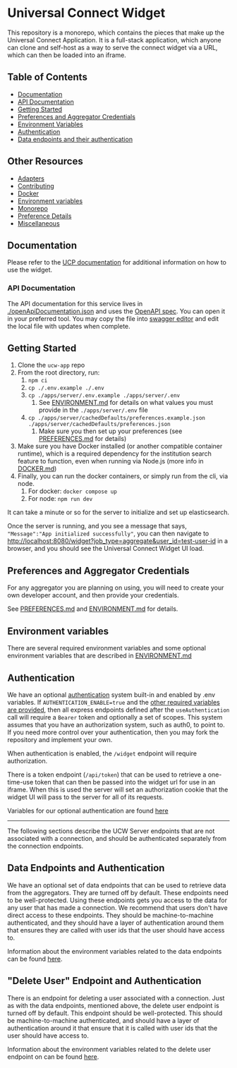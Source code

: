 # Universal Connect Widget

This repository is a monorepo, which contains the pieces that make up the Universal Connect Application. It is a full-stack
application, which anyone can clone and self-host as a way to serve the connect widget via a URL, which can then be loaded
into an iframe.

## Table of Contents

- [Documentation](#documentation)
- [API Documentation](#api-documentation)
- [Getting Started](#getting-started)
- [Preferences and Aggregator Credentials](#preferences-and-aggregator-credentials)
- [Environment Variables](#environment-variables)
- [Authentication](#authentication)
- [Data endpoints and their authentication](#data-endpoints-and-their-authentication)

## Other Resources

- [Adapters](ADAPTERS.md)
- [Contributing](CONTRIBUTING.md)
- [Docker](DOCKER.md)
- [Environment variables](ENVIRONMENT.md)
- [Monorepo](MONOREPO.md)
- [Preference Details](PREFERENCES.md)
- [Miscellaneous](MISC.md)

## Documentation

Please refer to the [UCP documentation](https://universalconnectproject.org/docs/introduction) for additional information on how to use the widget.

### API Documentation

The API documentation for this service lives in [./openApiDocumentation.json](./openApiDocumentation.json) and uses the [OpenAPI spec](https://swagger.io/specification/). You can open it in your preferred tool. You may copy the file into [swagger editor](https://editor.swagger.io/) and edit the local file with updates when complete.

## Getting Started

1. Clone the `ucw-app` repo
1. From the root directory, run:
   1. `npm ci`
   1. `cp ./.env.example ./.env`
   1. `cp ./apps/server/.env.example ./apps/server/.env`
      1. See [ENVIRONMENT.md](ENVIRONMENT.md) for details on what values you must provide in the `./apps/server/.env` file
   1. `cp ./apps/server/cachedDefaults/preferences.example.json ./apps/server/cachedDefaults/preferences.json`
      1. Make sure you then set up your preferences (see [PREFERENCES.md](PREFERENCES.md) for details)
1. Make sure you have Docker installed (or another compatible container runtime), which is a required dependency for the institution search feature to function, even when running via Node.js (more info in [DOCKER.md](DOCKER.md))
1. Finally, you can run the docker containers, or simply run from the cli, via node.
   1. For docker: `docker compose up`
   1. For node: `npm run dev`

It can take a minute or so for the server to initialize and set up elasticsearch.

Once the server is running, and you see a message that says, `"Message":"App initialized successfully"`, you can then navigate to [http://localhost:8080/widget?job_type=aggregate&user_id=test-user-id](http://localhost:8080/widget?job_type=aggregate&user_id=test-user-id) in a browser, and you should see the Universal Connect Widget UI load.

## Preferences and Aggregator Credentials

For any aggregator you are planning on using, you will need to create your own developer account, and then provide your credentials.

See [PREFERENCES.md](PREFERENCES.md) and [ENVIRONMENT.md](ENVIRONMENT.md) for details.

## Environment variables

There are several required environment variables and some optional environment variables that are described in [ENVIRONMENT.md](ENVIRONMENT.md)

## Authentication 

We have an optional [authentication](./apps/server/src/authentication.ts) system built-in and enabled by .env variables. If `AUTHENTICATION_ENABLE=true` and the [other required variables are provided](ENVIRONMENT.md#authentication-variables), then all express endpoints defined after the `useAuthentication` call will require a `Bearer` token and optionally a set of scopes. This system assumes that you have an authorization system, such as auth0, to point to. If you need more control over your authentication, then you may fork the repository and implement your own.

When authentication is enabled, the `/widget` endpoint will require authorization. 

There is a token endpoint (`/api/token`) that can be used to retrieve a one-time-use token that can then be passed into the widget url for use in an iframe. When this is used the server will set an authorization cookie that the widget UI will pass to the server for all of its requests.

Variables for our optional authentication are found [here](ENVIRONMENT.md#authentication-variables)

___

The following sections describe the UCW Server endpoints that are not associated with a connection, and should be authenticated separately from the connection endpoints.

## Data Endpoints and Authentication

We have an optional set of data endpoints that can be used to retrieve data from the aggregators. They are turned off by default. These endpoints need to be well-protected. Using these endpoints gets you access to the data for any user that has made a connection. We recommend that users don't have direct access to these endpoints. They should be machine-to-machine authenticated, and they should have a layer of authentication around them that ensures they are called with user ids that the user should have access to.

Information about the environment variables related to the data endpoints can be found [here](ENVIRONMENT.md#data-endpoint-variables).

## "Delete User" Endpoint and Authentication

There is an endpoint for deleting a user associated with a connection. Just as with the data endpoints, mentioned above, the delete user endpoint is turned off by default. This endpoint should be well-protected. This should be machine-to-machine authenticated, and should have a layer of authentication around it that ensure that it is called with user ids that the user should have access to.

Information about the environment variables related to the delete user endpoint on can be found [here](ENVIRONMENT.md#delete-user-endpoint-variables).
